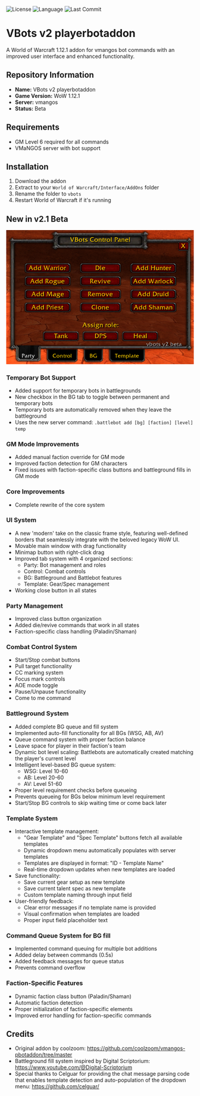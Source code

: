![License](https://img.shields.io/github/license/HerrTaeubler/VBots-v2-playerbotaddon)
![Language](https://img.shields.io/github/languages/top/HerrTaeubler/VBots-v2-playerbotaddon)
![Last Commit](https://img.shields.io/github/last-commit/HerrTaeubler/VBots-v2-playerbotaddon)

# VBots v2 playerbotaddon

A World of Warcraft 1.12.1 addon for vmangos bot commands with an improved user interface and enhanced functionality.

## Repository Information
- **Name:** VBots v2 playerbotaddon
- **Game Version:** WoW 1.12.1
- **Server:** vmangos
- **Status:** Beta

## Requirements
- GM Level 6 required for all commands
- VMaNGOS server with bot support

## Installation
1. Download the addon
2. Extract to your `World of Warcraft/Interface/AddOns` folder
3. Rename the folder to `vbots`
4. Restart World of Warcraft if it's running

## New in v2.1 Beta

![UI](https://raw.githubusercontent.com/HerrTaeubler/VBots-v2-playerbotaddon/main/botui.jpg)

### Temporary Bot Support
- Added support for temporary bots in battlegrounds
- New checkbox in the BG tab to toggle between permanent and temporary bots
- Temporary bots are automatically removed when they leave the battleground
- Uses the new server command: `.battlebot add [bg] [faction] [level] temp`


### GM Mode Improvements
- Added manual faction override for GM mode
- Improved faction detection for GM characters
- Fixed issues with faction-specific class buttons and battleground fills in GM mode

### Core Improvements
- Complete rewrite of the core system
 
### UI System
-  A new 'modern' take on the classic frame style, featuring well-defined borders that seamlessly integrate with the beloved legacy WoW UI.
- Movable main window with drag functionality
- Minimap button with right-click drag
- Improved tab system with 4 organized sections:
  * Party: Bot management and roles
  * Control: Combat controls
  * BG: Battleground and Battlebot features
  * Template: Gear/Spec management
- Working close button in all states

### Party Management
- Improved class button organization
- Added die/revive commands that work in all states
- Faction-specific class handling (Paladin/Shaman)

### Combat Control System
- Start/Stop combat buttons
- Pull target functionality
- CC marking system
- Focus mark controls
- AOE mode toggle
- Pause/Unpause functionality
- Come to me command

### Battleground System
- Added complete BG queue and fill system
- Implemented auto-fill functionality for all BGs (WSG, AB, AV)
- Queue command system with proper faction balance
- Leave space for player in their faction's team
- Dynamic bot level scaling: Battlebots are automatically created matching the player's current level
- Intelligent level-based BG queue system:
  * WSG: Level 10-60
  * AB: Level 20-60
  * AV: Level 51-60
- Proper level requirement checks before queueing
- Prevents queueing for BGs below minimum level requirement
- Start/Stop BG controls to skip waiting time or come back later

### Template System
- Interactive template management:
  * "Gear Template" and "Spec Template" buttons fetch all available templates
  * Dynamic dropdown menu automatically populates with server templates
  * Templates are displayed in format: "ID - Template Name"
  * Real-time dropdown updates when new templates are loaded
- Save functionality:
  * Save current gear setup as new template
  * Save current talent spec as new template
  * Custom template naming through input field
- User-friendly feedback:
  * Clear error messages if no template name is provided
  * Visual confirmation when templates are loaded
  * Proper input field placeholder text

### Command Queue System for BG fill
- Implemented command queuing for multiple bot additions
- Added delay between commands (0.5s)
- Added feedback messages for queue status
- Prevents command overflow

### Faction-Specific Features
- Dynamic faction class button (Paladin/Shaman)
- Automatic faction detection
- Proper initialization of faction-specific elements
- Improved error handling for faction-specific commands


## Credits
- Original addon by coolzoom: https://github.com/coolzoom/vmangos-pbotaddon/tree/master
- Battleground fill system inspired by Digital Scriptorium: https://www.youtube.com/@Digital-Scriptorium
- Special thanks to Celguar for providing the chat message parsing code that enables template detection and auto-population of the dropdown menu: https://github.com/celguar/
